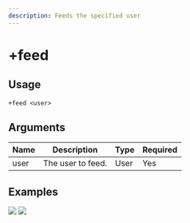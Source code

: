 ```yaml
---
description: Feeds the specified user
---
```


# +feed

## Usage

```
+feed <user>
```

## Arguments

| Name | Description       | Type | Required |
| ---- | ----------------- | ---- | -------- |
| user | The user to feed. | User | Yes      |

## Examples

![](https://user-images.githubusercontent.com/111157596/201520996-e01c45c5-8cbe-46bc-9ddb-75915a63d9a5.png) ![](https://user-images.githubusercontent.com/111157596/201520999-45ad0822-2c4d-41f0-90c0-028fc74eec8f.png)

